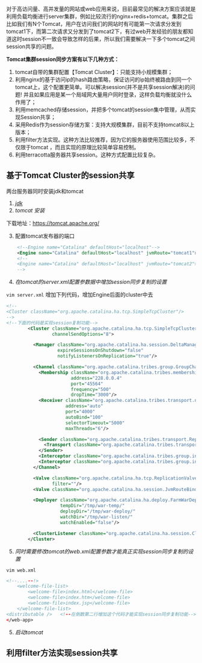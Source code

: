 

对于高访问量、高并发量的网站或web应用来说，目前最常见的解决方案应该就是利用负载均衡进行server集群，例如比较流行的nginx+redis+tomcat。集群之后比如我们有N个Tomcat，用户在访问我们的网站时有可能第一次请求分发到tomcat1下，而第二次请求又分发到了tomcat2下，有过web开发经验的朋友都知道这时session不一致会导致怎样的后果，所以我们需要解决一下多个tomcat之间session共享的问题。

**Tomcat集群session同步方案有以下几种方式：**

1. tomcat自带的集群配置【Tomcat Cluster】：只能支持小规模集群；
2. 利用nginx的基于访问ip的hash路由策略，保证访问的ip始终被路由到同一个tomcat上，这个配置更简单。可以解决session(并不是共享session解决)的问题! 并且如果应用是某一个局域网大量用户同时登录，这样负载均衡就没什么作用了；
3. 利用memcached存储session，并把多个tomcat的session集中管理，从而实现Session共享；
4. 采用Redis作为session存储方案：支持大规模集群，目前不支持tomcat8以上版本；
5. 利用filter方法实现。这种方法比较推荐，因为它的服务器使用范围比较多，不仅限于tomcat ，而且实现的原理比较简单容易控制。
6. 利用terracotta服务器共享session。这种方式配置比较复杂。

## 基于Tomcat Cluster的session共享

两台服务器同时安装jdk和tomcat

1. *[jdk](../jdk/jdk.md)*
2. *tomcat 安装*

下载地址：https://tomcat.apache.org/

3. 配置tomcat发布器的端口

```xml
    <!--Engine name="Catalina" defaultHost="localhost"-->
    <Engine name="Catalina" defaultHost="localhost" jvmRoute="tomcat1">
    <!--
    <Engine name="Catalina" defaultHost="localhost" jvmRoute="tomcat2">
    -->
```

4. *在tomcat的server.xml配置参数据中增加session同步复制的设置*

`vim server.xml`   增加下列代码，增加Engine后面的cluster中去

```xml
<!--
<Cluster className="org.apache.catalina.ha.tcp.SimpleTcpCluster"/>
-->
<!--下面的代码是实现session复制功能-->
        <Cluster className="org.apache.catalina.ha.tcp.SimpleTcpCluster"
                 channelSendOptions="8">

          <Manager className="org.apache.catalina.ha.session.DeltaManager"
                   expireSessionsOnShutdown="false"
                   notifyListenersOnReplication="true"/>

          <Channel className="org.apache.catalina.tribes.group.GroupChannel">
            <Membership className="org.apache.catalina.tribes.membership.McastService"
                        address="228.0.0.4"
                        port="45564"
                        frequency="500"
                        dropTime="3000"/>
            <Receiver className="org.apache.catalina.tribes.transport.nio.NioReceiver"
                      address="auto"
                      port="4000"
                      autoBind="100"
                      selectorTimeout="5000"
                      maxThreads="6"/>

            <Sender className="org.apache.catalina.tribes.transport.ReplicationTransmitter">
              <Transport className="org.apache.catalina.tribes.transport.nio.PooledParallelSender"/>
            </Sender>
            <Interceptor className="org.apache.catalina.tribes.group.interceptors.TcpFailureDetector"/>
            <Interceptor className="org.apache.catalina.tribes.group.interceptors.MessageDispatchInterceptor"/>
          </Channel>

          <Valve className="org.apache.catalina.ha.tcp.ReplicationValve"
                 filter=""/>
          <Valve className="org.apache.catalina.ha.session.JvmRouteBinderValve"/>

          <Deployer className="org.apache.catalina.ha.deploy.FarmWarDeployer"
                    tempDir="/tmp/war-temp/"
                    deployDir="/tmp/war-deploy/"
                    watchDir="/tmp/war-listen/"
                    watchEnabled="false"/>

          <ClusterListener className="org.apache.catalina.ha.session.ClusterSessionListener"/>
        </Cluster>
```

5. *同时需要修改tomcat的web.xml配置参数才能真正实现session同步复制的设置*

`vim web.xml`

```xml
<!--....--!>
    <welcome-file-list>
        <welcome-file>index.html</welcome-file>
        <welcome-file>index.htm</welcome-file>
        <welcome-file>index.jsp</welcome-file>
    </welcome-file-list>
<distributable />   <!--在倒数第二行增加这个代码才能实现session同步复制功能-->
</web-app>
```

5. *启动tomcat*

## 利用filter方法实现session共享
